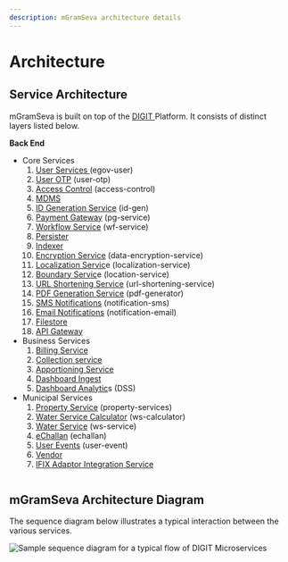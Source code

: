 ```yaml
---
description: mGramSeva architecture details
---
```


# Architecture

## Service Architecture

mGramSeva is built on top of the [DIGIT ](https://docs.digit.org/)Platform. It consists of distinct layers listed below.​

**Back End**

* Core Services
  1. ​[User Services ](https://core.digit.org/platform/core-services/user-services)(egov-user)
  2. [​User OTP](https://core.digit.org/platform/core-services/user-otp-service) (user-otp)
  3. ​[Access Control](https://core.digit.org/platform/core-services/access-control-services) (access-control)
  4. ​[MDMS](https://core.digit.org/platform/core-services/mdms-master-data-management-service)
  5. [​ID Generation Service](https://core.digit.org/platform/core-services/id-generation-service) (id-gen)
  6. ​[Payment Gateway](https://core.digit.org/platform/core-services/payment-gateway-service) (pg-service)
  7. ​[Workflow Service](https://core.digit.org/platform/core-services/workflow-service) (wf-service)
  8. ​[Persister](https://core.digit.org/platform/core-services/persister-service)
  9. ​[Indexer](https://core.digit.org/platform/core-services/indexer-service)
  10. ​[Encryption Service](https://core.digit.org/platform/core-services/encryption-service) (data-encryption-service)
  11. ​[Localization Servic](https://core.digit.org/platform/core-services/localization-service)e (localization-service)
  12. ​[Boundary Servic](https://core.digit.org/platform/core-services/location-services#api-list)e (location-service)
  13. ​[URL Shortening Service](https://core.digit.org/platform/core-services/url-shortening-service) (url-shortening-service)
  14. ​[PDF Generation Service](https://core.digit.org/platform/core-services/pdf-generation-service) (pdf-generator)
  15. ​[SMS Notifications](https://core.digit.org/platform/core-services/sms-notification-service) (notification-sms)
  16. [Email Notifications](https://core.digit.org/platform/core-services/email-notification-service) (notification-email)
  17. ​[Filestore](https://core.digit.org/platform/core-services/filestore-service)
  18. ​[API Gateway](https://digit-discuss.atlassian.net/wiki/spaces/EPE/pages/36700192/API-Gateway)​
* Business Services
  1. ​[Billing Service​](configuration-docs/billing-service.md)
  2. ​[Collection service​](https://core.digit.org/platform/api-specifications/collection)
  3. ​[Apportioning Service​](configuration-docs/apportion-service.md)
  4. ​[Dashboard Ingest​](https://core.digit.org/platform/core-services/national-dashboard-ingest)
  5. ​[Dashboard Analytic](https://core.digit.org/focus-areas/analytics)s (DSS)
* Municipal Services
  1. ​[Property Service](configuration-docs/property-services.md) (property-services)
  2. ​[Water Service Calculator](configuration-docs/water-calculator-service.md) (ws-calculator)
  3. ​[Water Service](configuration-docs/water-calculator-service.md) (ws-service)
  4. ​[eChallan](configuration-docs/echallans-service.md) (echallan)
  5. ​[User Events](configuration-docs/user-events-service.md) (user-event)
  6. ​[Vendor](configuration-docs/vendor-registry-service.md)​
  7. ​[IFIX Adaptor Integration Service](https://ifix.digit.org/exemplar/mgramseva/user-manual/backend-services/ifix-adapter-integration-service)​

<div align="left">

<img src="https://238770250-files.gitbook.io/~/files/v0/b/gitbook-x-prod.appspot.com/o/spaces%2FS0VW1NVyguqXxlketbHB%2Fuploads%2FqWk2FvJIJ8btK9FcE15A%2FeGov_MgramSeva_Architecture.png?alt=media&#x26;token=9b7d18b6-fbed-49a6-b258-da64785a7689" alt="">

</div>

## mGramSeva Architecture Diagram

The sequence diagram below illustrates a typical interaction between the various services.

![Sample sequence diagram for a typical flow of DIGIT Microservices](https://238770250-files.gitbook.io/\~/files/v0/b/gitbook-legacy-files/o/assets%2F-Mfb8ehcimjt6ER7QOME%2F-MjIgmisnHwIZtDsYSNe%2F-MjIjnn2orGB4euQEf7C%2Fdigit\_sequence\_diagram.png?alt=media\&token=2d3fda64-eb5a-4281-bc77-5a64dee5a7d7)

